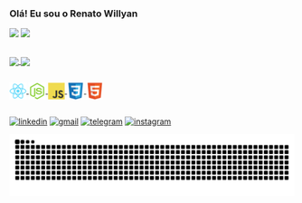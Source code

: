 ### Olá! Eu sou o Renato Willyan

<div>
  <img src="https://img.shields.io/badge/Trabalho%3A-Front--end-sucess"/>
  <img src="https://img.shields.io/badge/Estudando%3A-React-blue" />
</div>

##

<div>
  <a href="https://github/RenatoMoratto"/>
  <img align="center" height="150em" src="https://github-readme-stats.vercel.app/api?username=RenatoMoratto&hide=stars,issues,contribs&show_icons=true&theme=react&include_all_commits=true&count_private=true"/>
  <img  align="center"  height="150em" src="https://github-readme-stats.vercel.app/api/top-langs/?username=RenatoMoratto&layout=compact&langs_count=168&theme=react"/>
</div>

##

<div>
  <img align="center" alt="ReactJS" width="30" src="https://github.com/devicons/devicon/blob/master/icons/react/react-original.svg" />
  <img align="center" alt="NodeJS"  width="30" src="https://github.com/devicons/devicon/blob/master/icons/nodejs/nodejs-original.svg" />
  <img align="center" alt="JavaScript" width="30" src="https://github.com/devicons/devicon/blob/master/icons/javascript/javascript-original.svg" />
  <img align="center" alt="CSS3" width="30" src="https://github.com/devicons/devicon/blob/master/icons/css3/css3-original.svg" />
  <img align="center" alt="HTML5" width="30" src="https://github.com/devicons/devicon/blob/master/icons/html5/html5-original.svg" />
 </div>
 
##

<div>
   <a href="https://www.linkedin.com/in/renato-w-moratto/" target="_blank"><img alt="linkedin" src="https://img.shields.io/badge/LinkedIn-0077B5?style=for-the-badge&logo=linkedin&logoColor=white" /></a>
  <a href="mailto:renatowmoratto@gmail.com" target="_blank"><img alt="gmail" src="https://img.shields.io/badge/Gmail-D14836?style=for-the-badge&logo=gmail&logoColor=white" /></a>
  <a href="https://t.me/renato_willyan" target="_blank"><img alt="telegram" src="https://img.shields.io/badge/Telegram-2CA5E0?style=for-the-badge&logo=telegram&logoColor=white" /></a>
  <a href="https://www.instagram.com/renato_willyan/" target="_blank"><img alt="instagram" src="https://img.shields.io/badge/Instagram-E4405F?style=for-the-badge&logo=instagram&logoColor=white" /></a>
</div>

![Snake animation](https://github.com/RenatoMoratto/RenatoMoratto/blob/output/github-contribution-grid-snake.svg)
